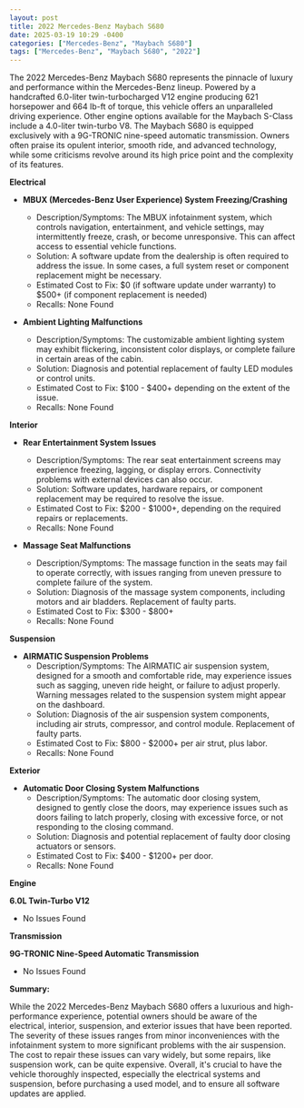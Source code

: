 ```yaml
---
layout: post
title: 2022 Mercedes-Benz Maybach S680
date: 2025-03-19 10:29 -0400
categories: ["Mercedes-Benz", "Maybach S680"]
tags: ["Mercedes-Benz", "Maybach S680", "2022"]
---
```

The 2022 Mercedes-Benz Maybach S680 represents the pinnacle of luxury and performance within the Mercedes-Benz lineup. Powered by a handcrafted 6.0-liter twin-turbocharged V12 engine producing 621 horsepower and 664 lb-ft of torque, this vehicle offers an unparalleled driving experience. Other engine options available for the Maybach S-Class include a 4.0-liter twin-turbo V8. The Maybach S680 is equipped exclusively with a 9G-TRONIC nine-speed automatic transmission. Owners often praise its opulent interior, smooth ride, and advanced technology, while some criticisms revolve around its high price point and the complexity of its features.

**Electrical**

*   **MBUX (Mercedes-Benz User Experience) System Freezing/Crashing**
    *   Description/Symptoms: The MBUX infotainment system, which controls navigation, entertainment, and vehicle settings, may intermittently freeze, crash, or become unresponsive. This can affect access to essential vehicle functions.
    *   Solution: A software update from the dealership is often required to address the issue. In some cases, a full system reset or component replacement might be necessary.
    *   Estimated Cost to Fix: $0 (if software update under warranty) to $500+ (if component replacement is needed)
    *   Recalls: None Found

*   **Ambient Lighting Malfunctions**
    *   Description/Symptoms: The customizable ambient lighting system may exhibit flickering, inconsistent color displays, or complete failure in certain areas of the cabin.
    *   Solution: Diagnosis and potential replacement of faulty LED modules or control units.
    *   Estimated Cost to Fix: $100 - $400+ depending on the extent of the issue.
    *   Recalls: None Found

**Interior**

*   **Rear Entertainment System Issues**
    *   Description/Symptoms: The rear seat entertainment screens may experience freezing, lagging, or display errors. Connectivity problems with external devices can also occur.
    *   Solution: Software updates, hardware repairs, or component replacement may be required to resolve the issue.
    *   Estimated Cost to Fix: $200 - $1000+, depending on the required repairs or replacements.
    *   Recalls: None Found

*   **Massage Seat Malfunctions**
    *   Description/Symptoms: The massage function in the seats may fail to operate correctly, with issues ranging from uneven pressure to complete failure of the system.
    *   Solution: Diagnosis of the massage system components, including motors and air bladders. Replacement of faulty parts.
    *   Estimated Cost to Fix: $300 - $800+
    *   Recalls: None Found

**Suspension**

*   **AIRMATIC Suspension Problems**
    *   Description/Symptoms: The AIRMATIC air suspension system, designed for a smooth and comfortable ride, may experience issues such as sagging, uneven ride height, or failure to adjust properly. Warning messages related to the suspension system might appear on the dashboard.
    *   Solution: Diagnosis of the air suspension system components, including air struts, compressor, and control module. Replacement of faulty parts.
    *   Estimated Cost to Fix: $800 - $2000+ per air strut, plus labor.
    *   Recalls: None Found

**Exterior**

*   **Automatic Door Closing System Malfunctions**
    *   Description/Symptoms: The automatic door closing system, designed to gently close the doors, may experience issues such as doors failing to latch properly, closing with excessive force, or not responding to the closing command.
    *   Solution: Diagnosis and potential replacement of faulty door closing actuators or sensors.
    *   Estimated Cost to Fix: $400 - $1200+ per door.
    *   Recalls: None Found

**Engine**

**6.0L Twin-Turbo V12**
* No Issues Found

**Transmission**

**9G-TRONIC Nine-Speed Automatic Transmission**
* No Issues Found

**Summary:**

While the 2022 Mercedes-Benz Maybach S680 offers a luxurious and high-performance experience, potential owners should be aware of the electrical, interior, suspension, and exterior issues that have been reported. The severity of these issues ranges from minor inconveniences with the infotainment system to more significant problems with the air suspension. The cost to repair these issues can vary widely, but some repairs, like suspension work, can be quite expensive. Overall, it's crucial to have the vehicle thoroughly inspected, especially the electrical systems and suspension, before purchasing a used model, and to ensure all software updates are applied.


